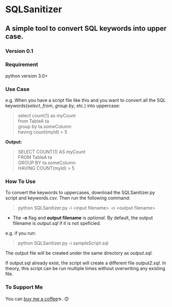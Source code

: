 # SQLSanitizer

## A simple tool to convert SQL keywords into upper case.

### **Version** 0.1

### **Requirement**
python version 3.0+

### **Use Case**

e.g. When you have a script file like this and you want to convert all the SQL keywords(*select*, *from*, *group by*, etc.) into uppercase:

> select count(1) as myCount  
    from TableA ta  
    group by ta.someColumn  
    having count(myId) > 5

**Output:**

> SELECT COUNT(1) AS myCount  
    FROM TableA ta  
    GROUP BY ta.someColumn  
    HAVING COUNT(myId) > 5  

### **How To Use**
To convert the keywords to uppercases, download the SQLSanitizer.py script and keywords.csv. Then run the following command:

> python SQLSanitizer.py -i \<input filename\> -o \<output filename\>

- The **-o** flag and **output filename** is *optional*. By default, the output filename is *output.sql* if it is not speficied.

e.g. if you run:
> python SQLSanitizer.py -i sampleScript.sql

The output file will be created under the same directory as *output.sql*.

If output.sql already exist, the script will create a different file *output2.sql*. In theory, this script can be run multiple times without overwriting any existing file.

### **To Support Me**
You can [buy me a coffee](https://www.buymeacoffee.com/lokc)☕. 😊
